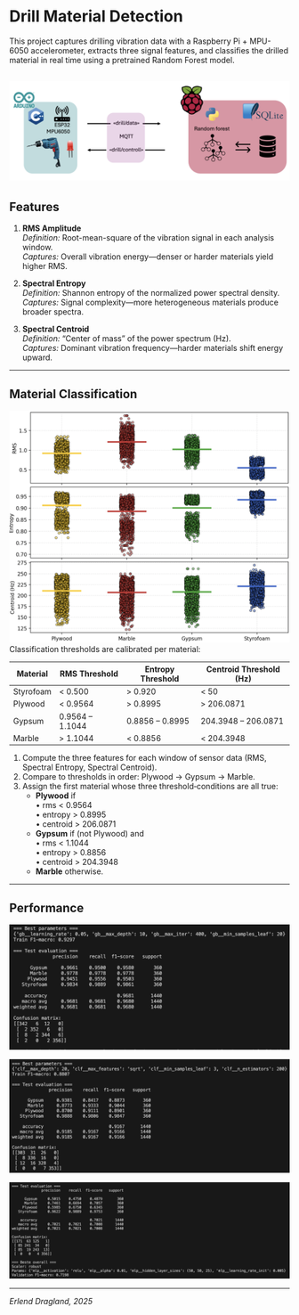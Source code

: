# Drill Material Detection

This project captures drilling vibration data with a Raspberry Pi + MPU-6050 accelerometer, extracts three signal features, and classifies the drilled material in real time using a pretrained Random Forest model.

![](figures/flowchart.png)
---

## Features

1. **RMS Amplitude**  
   *Definition:* Root-mean-square of the vibration signal in each analysis window.  
   *Captures:* Overall vibration energy—denser or harder materials yield higher RMS.

2. **Spectral Entropy**  
   *Definition:* Shannon entropy of the normalized power spectral density.  
   *Captures:* Signal complexity—more heterogeneous materials produce broader spectra.

3. **Spectral Centroid**  
   *Definition:* “Center of mass” of the power spectrum (Hz).  
   *Captures:* Dominant vibration frequency—harder materials shift energy upward.

---

## Material Classification

![](figures/mat_nothres.png)
Classification thresholds are calibrated per material:

| Material  | RMS Threshold   | Entropy Threshold | Centroid Threshold (Hz) |
| --------- | --------------- | ----------------- | ----------------------- |
| Styrofoam | < 0.500         | > 0.920           | < 50                    |
| Plywood   | < 0.9564        | > 0.8995          | > 206.0871              |
| Gypsum    | 0.9564 – 1.1044 | 0.8856 – 0.8995   | 204.3948 – 206.0871     |
| Marble    | > 1.1044        | < 0.8856          | < 204.3948              |


1. Compute the three features for each window of sensor data (RMS, Spectral Entropy, Spectral Centroid).
2. Compare to thresholds in order: Plywood → Gypsum → Marble.
3. Assign the first material whose three threshold‐conditions are all true:
   - **Plywood** if  
     • rms < 0.9564  
     • entropy > 0.8995  
     • centroid > 206.0871  
   - **Gypsum** if (not Plywood) and  
     • rms < 1.1044  
     • entropy > 0.8856  
     • centroid > 204.3948  
   - **Marble** otherwise.

---
## Performance
![](figures/pref_gb.png)

![](figures/pref_rf.png)

![](figures/pref_mpl.png)

---
*Erlend Dragland, 2025*
